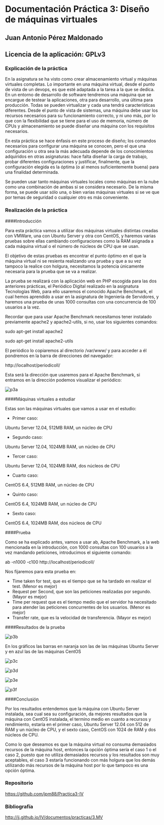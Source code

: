 # Documentación Práctica 3: Diseño de máquinas virtuales

## Juan Antonio Pérez Maldonado

## Licencia de la aplicación: GPLv3


### Explicación de la práctica

En la asignatura se ha visto como crear almacenamiento virtual y máquinas virtuales completas. Lo importante en una máquina virtual, desde el punto de vista de un devops, es que esté adaptada a la tarea a la que se dedica. En un entorno de desarrollo de software tendremos una máquina que se encargue de testear la aplicaciones, otra para desarrollo, una última para producción. Todas se pueden virtualizar y cada una tendrá características diferentes. Desde el punto de vista de sistemas, una máquina debe usar los recursos necesarios para su funcionamiento correcto, y ni uno más, por lo que con la flexibilidad que se tiene para el uso de memoria, número de CPUs y almacenamiento se puede diseñar una máquina con los requisitos necesarios.

En esta práctica se hace énfasis en este proceso de diseño; los comandos necesarios para configurar una máquina se conocen, pero el que una configuración u otra sea la más adecuada depende de los conocimientos adquiridos en otras asignaturas: hace falta diseñar la carga de trabajo, probar diferentes configuraciones y justificar, finalmente, que la configuración elegida es la óptima (o al menos suficientemente buena) para una finalidad determinada.

Se pueden usar tanto máquinas virtuales locales como máquinas en la nube como una combinación de ambas si se considera necesario. De la misma forma, se puede usar sólo una, o bien varias máquinas virtuales si se ve que por temas de seguridad o cualquier otro es más conveniente.

### Realización de la práctica

####Introducción

Para esta práctica vamos a utilizar dos máquinas virtuales distintas creadas con VMWare, una con Ubuntu Server y otra con CentOS, y haremos varias pruebas sobre ellas cambiando configuraciones como la RAM asignada a cada máquina virtual o el número de núcleos de CPU que se usan.

El objetivo de estas pruebas es encontrar el punto óptimo en el que la máquina virtual ni se resienta realizando una prueba y que a su vez tampoco la realice con holgura, necesitamos la potencia únicamente necesaria para la prueba que se va a realizar.

La prueba se realizará con la aplicación web en PHP escogida para las dos anteriores prácticas, el Periódico Digital realizado en la asignatura Tecnologías Web, para ello usaremos el conocido Apache Benchmark, el cual hemos aprendido a usar en la asignatura de Ingeniería de Servidores, y haremos una prueba de unas 1000 consultas con una concurrencia de 100 usuarios a la vez.

Recordar que para usar Apache Benchmark necesitamos tener instalado previamente apache2 y apache2-utils, si no, usar los siguientes comandos:

sudo apt-get install apache2

sudo apt-get install apache2-utils

El periódico lo copiaremos al directorio /var/www/ y para acceder a él pondremos en la barra de direcciones del navegador:

http://localhost/periodicoII/

Esta será la dirección que usaremos para el Apache Benchmark, si entramos en la dirección podemos visualizar el periódico:

![p3a](https://raw2.github.com/jpm88/Practica3-IV/master/img/p3a.jpg)

####Máquinas virtuales a estudiar

Estas son las máquinas virtuales que vamos a usar en el estudio:

- Primer caso:

Ubuntu Server 12.04, 512MB RAM, un núcleo de CPU

- Segundo caso:

Ubuntu Server 12.04, 1024MB RAM, un núcleo de CPU

- Tercer caso:

Ubuntu Server 12.04, 1024MB RAM, dos núcleos de CPU

- Cuarto caso:

CentOS 6.4, 512MB RAM, un núcleo de CPU

- Quinto caso:

CentOS 6.4, 1024MB RAM, un núcleo de CPU

- Sexto caso:

CentOS 6.4, 1024MB RAM, dos núcleos de CPU

####Prueba

Como se ha explicado antes, vamos a usar ab, Apache Benchmark, a la web mencionada en la introducción, con 1000 consultas con 100 usuarios a la vez mandando peticiones, introducimos el siguiente comando:

ab -n1000 -c100 http://localhost/periodicoII/

Nos fijaremos para esta prueba en:

- Time taken for test, que es el tiempo que se ha tardado en realizar el test. (Menor es mejor)
- Request per Second, que son las peticiones realizadas por segundo. (Mayor es mejor)
- Time per request que es el tiempo medio que el servidor ha necesitado para atender las peticiones concurrentes de los usuarios. (Menor es mejor)
- Transfer rate, que es la velocidad de transferencia. (Mayor es mejor)

####Resultados de la prueba

![p3b](https://raw2.github.com/jpm88/Practica3-IV/master/img/p3b.jpg)

En los gráficos las barras en naranja son las de las máquinas Ubuntu Server y en azul las de las máquinas CentOS

![p3c](https://raw2.github.com/jpm88/Practica3-IV/master/img/p3c.jpg)

![p3d](https://raw2.github.com/jpm88/Practica3-IV/master/img/p3d.jpg)

![p3e](https://raw2.github.com/jpm88/Practica3-IV/master/img/p3e.jpg)

![p3f](https://raw2.github.com/jpm88/Practica3-IV/master/img/p3f.jpg)

####Conclusión

Por los resultados entendemos que la máquina con Ubuntu Server instalada, sea cual sea su configuración, da mejores resultados que la máquina con CentOS instalada, el termino medio en cuanto a recursos y rendimiento, estaría en el primer caso, Ubuntu Server 12.04 con 512 de RAM y un núcleo de CPU, y el sexto caso, CentOS con 1024 de RAM y dos núcleos de CPU.

Como lo que deseamos es que la máquina virtual no consuma demasiados recursos de la máquina host, entonces la opción óptima sería el caso 1 o el caso 2, puesto que no utiliza demasiados recursos y los resultados son muy aceptables, el caso 3 estaría funcionando con más holgura que los demás utilizando más recursos de la máquina host por lo que tampoco es una opción óptima.

### Repositorio

https://github.com/jpm88/Practica3-IV

### Bibliografía


http://jj.github.io/IV/documentos/practicas/3.MV
